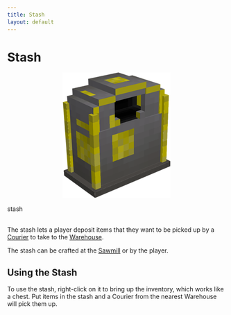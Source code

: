 ```yaml
---
title: Stash
layout: default
---
```

# Stash

<div class="infobox box text-center">
    <p style="text-align:center;"><img src="../../assets/images/items/stashbox.png" alt="Stashbox"></p>
    <recipe>stash</recipe>
</div>
<br>

The stash lets a player deposit items that they want to be picked up by a [Courier](../../source/workers/courier) to take to the [Warehouse](../../source/buildings/warehouse).

The stash can be crafted at the [Sawmill](../../source/buildings/sawmill) or by the player.
<br>

## Using the Stash

To use the stash, right-click on it to bring up the inventory, which works like a chest. Put items in the stash and a Courier from the nearest Warehouse will pick them up.
